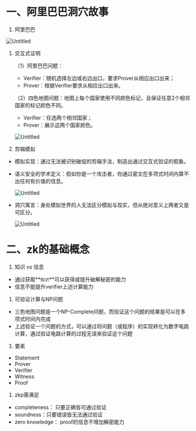 # 一、阿里巴巴洞穴故事

1. 阿里巴巴

![Untitled](https://s3-us-west-2.amazonaws.com/secure.notion-static.com/b07a5efc-60e8-4374-99f1-c7d3122863b7/Untitled.png)

1. 交互式证明
    
    （1）阿里巴巴问题：
    
    - Verifier：随机选择左边或右边出口，要求Prover从相应出口出来；
    - Prover：根据Verifier要求从相应出口出来。
    
    （2）四色地图问题：地图上每个国家使用不同颜色标记，且保证任意2个相邻国家的标记颜色不同。
    
    - Verifier：任选两个相邻国家；
    - Prover：展示这两个国家颜色。
    
    ![Untitled](https://s3-us-west-2.amazonaws.com/secure.notion-static.com/f141877b-d86f-4cc0-8639-9799827c7764/Untitled.png)
    

1. 剪辑模拟
- 模拟实现：通过无法被识别破绽的剪辑手法，制造出通过交互式验证的假象。
- 语义安全的学术定义：假如你是一个攻击者，你通过密文在多项式时间内算不出任何有价值的信息。
    
    ![Untitled](https://s3-us-west-2.amazonaws.com/secure.notion-static.com/37fd3af0-3489-4b3c-aa77-39594269c9ba/Untitled.png)
    
- 洞穴寓言：身处模拟世界的人无法区分模拟与现实，但从绝对意义上两者又是可区分。
    
    ![Untitled](https://s3-us-west-2.amazonaws.com/secure.notion-static.com/fb84283f-ce3e-42b5-8400-0ee92253f2de/Untitled.png)
    

# 二、zk的基础概念

1. 知识 vs 信息
- 通过获取**`知识`**可以获得或提升破解秘密的能力
- 信息不能提升verifier上述计算能力

1. 可验证计算与NP问题
- 三色地图问题是一个NP-Complete问题，而验证这个问题的结果是可以在多项式时间内完成
- 上述验证一个问题的方式，可以通过将问题（或程序）的实现转化为数字电路计算，通过验证电路计算的过程无误来验证这个问题

1. 要素
- Statement
- Prover
- Verifier
- Witness
- Proof

1. zkp需满足
- completeness： 只要正确皆可通过验证
- soundness：只要错误皆无法通过验证
- zero knowledge： proof的信息不增加解密能力